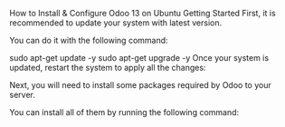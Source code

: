 How to Install & Configure Odoo 13 on Ubuntu
Getting Started
First, it is recommended to update your system with latest version.

You can do it with the following command:

sudo apt-get update -y
sudo apt-get upgrade -y
Once your system is updated, restart the system to apply all the changes:

Next, you will need to install some packages required by Odoo to your server.

You can install all of them by running the following command:
